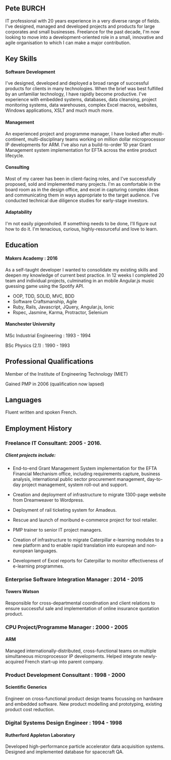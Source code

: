 ## Pete BURCH

IT professional with 20 years experience in a very diverse range of fields. I've designed, managed and developed projects and products for large corporates and small businesses. Freelance for the past decade, I'm now looking to move into a development-oriented role in a small, innovative and agile organisation to which I can make a major contribution.

## Key Skills

#### Software Development
I've designed, developed and deployed a broad range of successful products for clients in many technologies. When the brief was best fulfilled by an unfamiliar technology, I have rapidly become productive. I've experience with embedded systems, databases, data cleansing, project monitoring systems, data warehouses, complex Excel macros, websites, Windows applications, XSLT and much much more.

#### Management
An experienced project and programme manager, I have looked after multi-continent, multi-disciplinary teams working on million dollar microprocessor IP developments for ARM. I've also run a build-to-order 10 year Grant Management system implementation for EFTA across the entire product lifecycle.

#### Consulting
Most of my career has been in client-facing roles, and I've successfully proposed, sold and implemented many projects. I'm as comfortable in the board room as in the design office, and excel in capturing complex ideas and communicating them in ways appropriate to the target audience. I've conducted technical due diligence studies for early-stage investors.

#### Adaptability
I'm not easily pigeonholed. If something needs to be done, I'll figure out how to do it. I'm tenacious, curious, highly-resourceful and love to learn.

## Education

#### Makers Academy : 2016
As a self-taught developer I wanted to consolidate my existing skills and deepen my knowledge of current best practice. In 12 weeks I completed 20 team and individual projects, culminating in an mobile Angular.js music guessing game using the Spotify API.
- OOP, TDD, SOLID, MVC, BDD
- Software Craftsmanship, Agile
- Ruby, Rails, Javascript, JQuery, Angular.js, Ionic
- Rspec, Jasmine, Karma, Protractor, Selenium

#### Manchester University
MSc Industrial Engineering : 1993 - 1994

BSc Physics (2.1) : 1990 - 1993

## Professional Qualifications
Member of the Institute of Engineering Technology (MIET)

Gained PMP in 2006 (qualification now lapsed)

## Languages
Fluent written and spoken French.

## Employment History

### Freelance IT Consultant: 2005 - 2016.

##### Client projects include:
- End-to-end Grant Management System implementation for the EFTA Financial Mechanism office, including requirements capture, business analysis, international public sector procurement management, day-to-day project management, system roll-out and support.

- Creation and deployment of infrastructure to migrate 1300-page website from Dreamweaver to Wordpress.

- Deployment of rail ticketing system for Amadeus.

- Rescue and launch of moribund e-commerce project for tool retailer.

- PMP trainer to senior IT project managers.

- Creation of infrastructure to migrate Caterpillar e-learning modules to a new platform and to enable rapid translation into european and non-european languages.

- Development of Excel reports for Caterpillar to monitor effectiveness of e-learning programmes.

###  Enterprise Software Integration Manager : 2014 - 2015
#### Towers Watson

Responsible for cross-departmental coordination and client relations to ensure successful sale and implementation of online insurance quotation product.

### CPU Project/Programme Manager : 2000 - 2005
#### ARM
Managed internationally-distributed, cross-functional teams on multiple simultaneous microprocessor IP developments. Helped integrate newly-acquired French start-up into parent company.

### Product Development Consultant : 1998 - 2000
#### Scientific Generics
Engineer on cross-functional product design teams focussing on hardware and embedded software. New product modelling and prototyping, existing product cost reduction.

### Digital Systems Design Engineer : 1994 - 1998
#### Rutherford Appleton Laboratory
Developed high-performance particle accelerator data acquisition systems.
Designed and implemented database for spacecraft QA.
